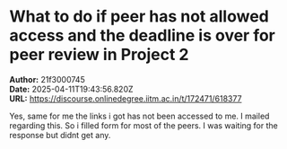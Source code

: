 # What to do if peer has not allowed access and the deadline is over for peer review in Project 2

**Author:** 21f3000745  
**Date:** 2025-04-11T19:43:56.820Z  
**URL:** https://discourse.onlinedegree.iitm.ac.in/t/172471/618377

Yes, same for me the links i got has not been accessed to me. I mailed regarding this. So i filled form for most of the peers. I was waiting for the response but didnt get any.
